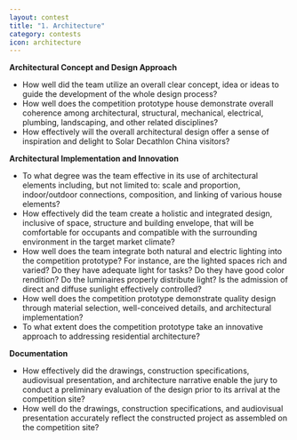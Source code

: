 ```yaml
---
layout: contest
title: "1. Architecture"
category: contests
icon: architecture
---
```


__Architectural Concept and Design Approach__

- How well did the team utilize an overall clear concept, idea or ideas to guide the development of the whole design process?
- How well does the competition prototype house demonstrate overall coherence among architectural, structural, mechanical, electrical, plumbing, landscaping, and other related disciplines?
- How effectively will the overall architectural design offer a sense of inspiration and delight to Solar Decathlon China visitors?

__Architectural Implementation and Innovation__

- To what degree was the team effective in its use of architectural elements including, but not limited to: scale and proportion, indoor/outdoor connections, composition, and linking of various house elements?
- How effectively did the team create a holistic and integrated design, inclusive of space, structure and building envelope, that will be comfortable for occupants and compatible with the surrounding environment in the target market climate?
- How well does the team integrate both natural and electric lighting into the competition prototype? For instance, are the lighted spaces rich and varied? Do they have adequate light for tasks? Do they have good color rendition? Do the luminaires properly distribute light? Is the admission of direct and diffuse sunlight effectively controlled?
- How well does the competition prototype demonstrate quality design through material selection, well-conceived details, and architectural implementation?
- To what extent does the competition prototype take an innovative approach to addressing residential architecture?

__Documentation__

- How effectively did the drawings, construction specifications, audiovisual presentation, and architecture narrative enable the jury to conduct a preliminary evaluation of the design prior to its arrival at the competition site?
- How well do the drawings, construction specifications, and audiovisual presentation accurately reflect the constructed project as assembled on the competition site?